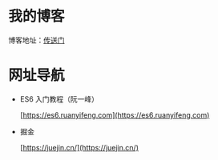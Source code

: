 # 我的博客

博客地址：[传送门](http://mingyangya.io)

# 网址导航

+ ES6 入门教程（阮一峰）

  [https://es6.ruanyifeng.com](https://es6.ruanyifeng.com)

+ 掘金

  [https://juejin.cn/](https://juejin.cn/)

